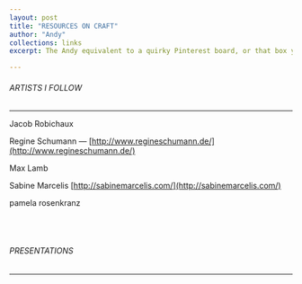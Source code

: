 ```yaml
---
layout: post
title: "RESOURCES ON CRAFT"
author: "Andy"
collections: links
excerpt: The Andy equivalent to a quirky Pinterest board, or that box your parents store in the pantry or something like that. A place for food related things I find and what to try.

---
```




###### ARTISTS I FOLLOW
---

Jacob Robichaux

Regine Schumann — [http://www.regineschumann.de/](http://www.regineschumann.de/)

Max Lamb

Sabine Marcelis [http://sabinemarcelis.com/](http://sabinemarcelis.com/)

pamela rosenkranz

<br>
<br>


###### PRESENTATIONS
---
